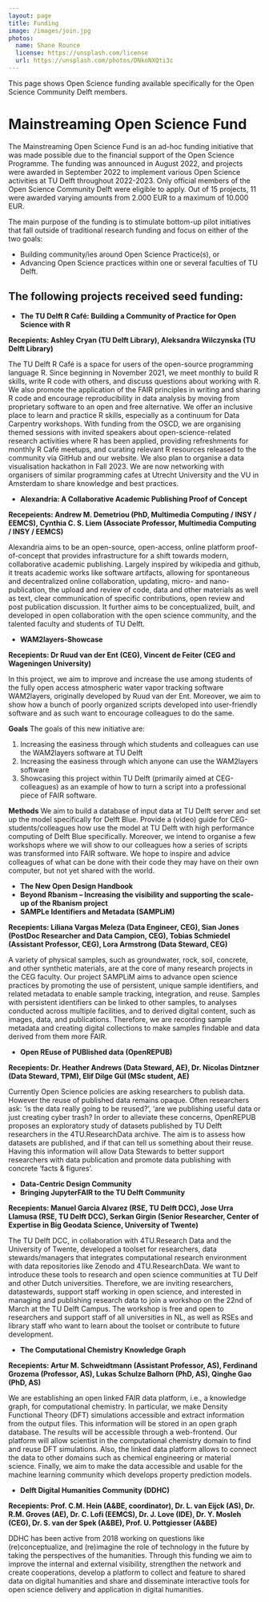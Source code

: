 ```yaml
---
layout: page
title: Funding
image: /images/join.jpg
photos:
  name: Shane Rounce
  license: https://unsplash.com/license
  url: https://unsplash.com/photos/DNkoNXQti3c
---
```


This page shows Open Science funding available specifically for the Open Science Community Delft members.

# Mainstreaming Open Science Fund

The Mainstreaming Open Science Fund is an ad-hoc funding initiative that was made possible due to the financial support of the Open Science Programme. The funding was announced in August 2022, and projects were awarded in September 2022 to implement various Open Science activities at TU Delft throughout 2022-2023. Only official members of the Open Science Community Delft were eligible to apply. Out of 15 projects, 11 were awarded varying amounts from 2.000 EUR to a maximum of 10.000 EUR.

The main purpose of the funding is to stimulate bottom-up pilot initiatives that fall outside of traditional research funding and focus on either of the two goals:
- Building community/ies around Open Science Practice(s), or
- Advancing Open Science practices within one or several faculties of TU Delft.



## The following projects received seed funding:

- **The TU Delft R Café: Building a Community of Practice for Open Science with R**

**Recepients: Ashley Cryan (TU Delft Library), Aleksandra Wilczynska (TU Delft Library)**

The TU Delft R Café is a space for users of the open-source programming language R. Since beginning in November 2021, we meet monthly to build R skills, write R code with others, and discuss questions about working with R. We also promote the application of the FAIR principles in writing and sharing R code and encourage reproducibility in data analysis by moving from proprietary software to an open and free alternative. We offer an inclusive place to learn and practice R skills, especially as a continuum for Data Carpentry workshops.
With funding from the OSCD, we are organising themed sessions with invited speakers about open-science-related research activities where R has been applied, providing refreshments for monthly R Café meetups, and curating relevant R resources released to the community via GitHub and our website. We also plan to organise a data visualisation hackathon in Fall 2023. We are now networking with organisers of similar programming cafes at Utrecht University and the VU in Amsterdam to share knowledge and best practices.
- **Alexandria: A Collaborative Academic Publishing Proof of Concept**

**Recepeients: Andrew M. Demetriou (PhD, Multimedia Computing / INSY / EEMCS), Cynthia C. S. Liem (Associate Professor, Multimedia Computing / INSY / EEMCS)**

Alexandria aims to be an open-source, open-access, online platform proof-of-concept that provides infrastructure for a shift towards modern, collaborative academic publishing. Largely inspired by wikipedia and github, it treats academic works like software artifacts, allowing for spontaneous and decentralized online collaboration, updating, micro- and nano- publication, the upload and review of code, data and other materials as well as text, clear communication of specific contributions, open review and post publication discussion. It further aims to be conceptualized, built, and developed in open collaboration with the open science community, and the talented faculty and students of TU Delft.
- **WAM2layers-Showcase**

**Recepients: Dr Ruud van der Ent (CEG), Vincent de Feiter (CEG and Wageningen University)**

In this project, we aim to improve and increase the use among students of the fully open access atmospheric water vapor tracking software WAM2layers, originally developed by Ruud van der Ent. Moreover, we aim to show how a bunch of poorly organized scripts developed into user-friendly software and as such want to encourage colleagues to do the same.

  **Goals**
The goals of this new initiative are:
1)	Increasing the easiness through which students and colleagues can use the WAM2layers software at TU Delft
2)	Increasing the easiness through which anyone can use the WAM2layers software
3)	Showcasing this project within TU Delft (primarily aimed at CEG-colleagues) as an example of how to turn a script into a professional piece of FAIR software.

  **Methods**
We aim to build a database of input data at TU Delft server and set up the model specifically for Delft Blue. Provide a (video) guide for CEG-students/colleagues how use the model at TU Delft with high performance computing of Delft Blue specifically. Moreover, we intend to organise a few workshops where we will show to our colleagues how a series of scripts was transformed into FAIR software. We hope to inspire and advice colleagues of what can be done with their code they may have on their own computer, but not yet shared with the world. 
- **The New Open Design Handbook**
- **Beyond Rbanism – Increasing the visibility and supporting the scale-up of the Rbanism project**
- **SAMPLe Identifiers and Metadata (SAMPLiM)**

**Recepients: Liliana Vargas Meleza (Data Engineer, CEG), Sian Jones (PostDoc Researcher and Data Campion, CEG), Tobias Schmiedel (Assistant Professor, CEG), Lora Armstrong (Data Steward, CEG)**

A variety of physical samples, such as groundwater, rock, soil, concrete, and other synthetic materials, are at the core of many research projects in the CEG faculty. Our project SAMPLiM aims to advance open science practices by promoting the use of persistent, unique sample identifiers, and related metadata to enable sample tracking, integration, and reuse. Samples with persistent identifiers can be linked to other samples, to analyses conducted across multiple facilities, and to derived digital content, such as images, data, and publications. Therefore, we are recording sample metadata and creating digital collections to make samples findable and data derived from them more FAIR.
- **Open REuse of PUBlished data (OpenREPUB)**

**Recepients: Dr. Heather Andrews (Data Steward, AE), Dr. Nicolas Dintzner (Data Steward, TPM), Elif Dilge Gül (MSc student, AE)**

Currently Open Science policies are asking researchers to publish data. However the reuse of published data remains opaque. Often researchers ask: ‘is the data really going to be reused?’, ‘are we publishing useful data or just creating cyber trash?
In order to alleviate these concerns, OpenREPUB proposes an exploratory study of datasets published by TU Delft researchers in the 4TU.ResearchData archive. The aim is to assess how datasets are published, and if that can tell us something about their reuse. Having this information will allow Data Stewards to better support researchers with data publication and promote data publishing with concrete ‘facts & figures’.
- **Data-Centric Design Community**
- **Bringing JupyterFAIR to the TU Delft Community**

**Recepients: Manuel Garcia Alvarez (RSE, TU Delft DCC), Jose Urra Llamusa (RSE, TU Delft DCC), Serkan Girgin (Senior Researcher, Center of Expertise in Big Geodata Science, University of Twente)**

The TU Delft DCC, in collaboration with 4TU.Research Data and the University of Twente, developed a toolset for researchers, data stewards/managers that integrates computational research environment with data repositories like Zenodo and 4TU.ResearchData. We want to introduce these tools to research and open science communities at TU Delf and other Dutch universities. 
Therefore, we are inviting researchers, datastewards, support staff working in open science, and interested in managing and publishing research data to join a workshop on the 22nd of March at the TU Delft Campus. The workshop is free and open to researchers and support staff of all universities in NL, as well as RSEs and library staff who want to learn about the toolset or contribute to future development. 
- **The Computational Chemistry Knowledge Graph**

**Recepients: Artur M. Schweidtmann (Assistant Professor, AS), Ferdinand Grozema (Professor, AS), Lukas Schulze Balhorn (PhD, AS), Qinghe Gao (PhD, AS)**

We are establishing an open linked FAIR data platform, i.e., a knowledge graph, for computational chemistry. In particular, we make Density Functional Theory (DFT) simulations accessible and extract information from the output files. This information will be stored in an open graph database. The results will be accessible through a web-frontend. 
Our platform will allow scientist in the computational chemistry domain to find and reuse DFT simulations. Also, the linked data platform allows to connect the data to other domains such as chemical engineering or material science. Finally, we aim to make the data accessible and usable for the machine learning community which develops property prediction models. 
- **Delft Digital Humanities Community (DDHC)**

**Recepients: Prof. C.M. Hein (A&BE, coordinator), Dr. L. van Eijck (AS), Dr. R.M. Groves (AE), Dr. C. Lofi (EEMCS), Dr. J. Love (IDE), Dr. Y. Mosleh (CEG), Dr. S. van der Spek (A&BE), Prof. U. Pottgiesser (A&BE)**

DDHC has been active from 2018 working on questions like (re)conceptualize, and (re)imagine the role of technology in the future by taking the perspectives of the humanities. Through this funding we aim to improve the internal and external visibility, strengthen the network and create cooperations, develop a platform to collect and feature to shared data on digital humanities and share and disseminate interactive tools for open science delivery and application in digital humanities.

